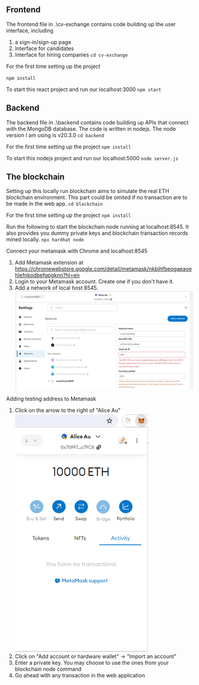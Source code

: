 ## Frontend

The frontend file in .\cv-exchange contains code building up the user interface, including

1. a sign-in/sign-up page
2. Interface for candidates
3. Interface for hiring companies
`cd cv-exchange`

For the first time setting up the project

`npm install`

To start this react project and run our localhost:3000
`npm start`

## Backend

The backend file in .\backend contains code building up APIs that connect with the MongoDB database. The code is written in nodejs. The node version I am using is v20.3.0
`cd backend`

For the first time setting up the project
`npm install`

To start this nodejs project and run our localhost:5000
`node server.js`


## The blockchain

Setting up this locally run blockchain aims to simulate the real ETH blockchain environment. This part could be omited if no transaction are to be made in the web app.
`cd blockchain`

For the first time setting up the project
`npm install`

Run the following to start the blockchain node running at localhost:8545. It also provides you dummy private keys and blockchain transaction records mined locally. 
`npx hardhat node`

Connect your metamask with Chrome and localhost:8545
1. Add Metamask extension at https://chromewebstore.google.com/detail/metamask/nkbihfbeogaeaoehlefnkodbefgpgknn?hl=en
2. Login to your Metamask account. Create one if you don't have it.
3. Add a network of local host 8545.
![Adding local host 8545 to the list of networks in Metamask](network-setup.png)

Adding testing address to Metamask
1. Click on the arrow to the right of "Alice Au" ![Metamask page](metamask-popup.png)
2. Click on "Add account or hardware wallet" -> "Import an account"
3. Enter a private key. You may choose to use the ones from your blockchain node command
4. Go ahead with any transaction in the web application